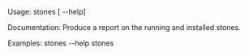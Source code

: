 Usage: stones [ --help]
	
Documentation:
Produce a report on the running and installed stones.

Examples:
      stones --help
	stones

